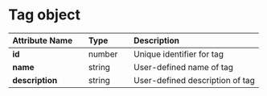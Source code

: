 # Tag object

| **Attribute Name** |  | **Type** |  | **Description** |
| :--- | :--- | :--- | :--- | :--- |
| **id** |  | number |  | Unique identifier for tag  |
| **name** |  | string |  | User-defined name of tag |
| **description** |  | string |  | User-defined description of tag |

